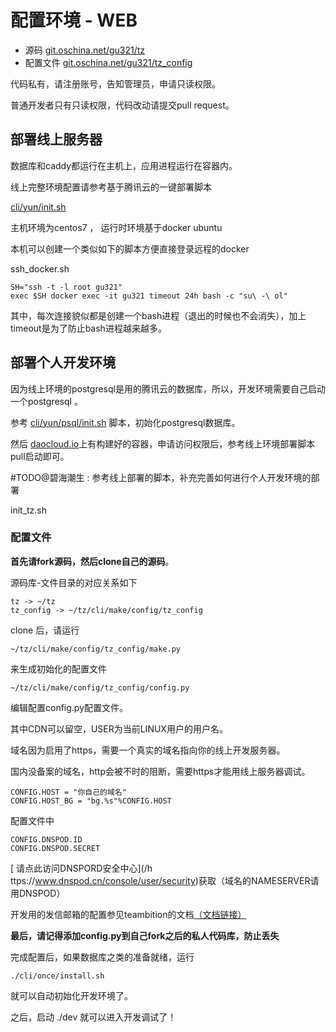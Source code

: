 # 配置环境 - WEB


* 源码 [git.oschina.net/gu321/tz](http://git.oschina.net/gu321/tz)
* 配置文件 [git.oschina.net/gu321/tz_config](http://git.oschina.net/gu321/tz_config)

代码私有，请注册账号，告知管理员，申请只读权限。

普通开发者只有只读权限，代码改动请提交pull request。



## 部署线上服务器

数据库和caddy都运行在主机上，应用进程运行在容器内。

线上完整环境配置请参考基于腾讯云的一键部署脚本 

[cli/yun/init.sh](http://git.oschina.net/gu321/tz/blob/master/cli/yun/init.sh)

主机环境为centos7 ， 运行时环境基于docker ubuntu

本机可以创建一个类似如下的脚本方便直接登录远程的docker


ssh_docker.sh

```
SH="ssh -t -l root gu321"
exec $SH docker exec -it gu321 timeout 24h bash -c "su\ -\ ol"
```

其中，每次连接貌似都是创建一个bash进程（退出的时候也不会消失），加上timeout是为了防止bash进程越来越多。


## 部署个人开发环境

因为线上环境的postgresql是用的腾讯云的数据库，所以，开发环境需要自己启动一个postgresql 。

参考 [cli/yun/psql/init.sh](http://git.oschina.net/gu321/tz/blob/master/cli/yun/psql/init.sh) 脚本，初始化postgresql数据库。

然后 [daocloud.io](https://dashboard.daocloud.io/orgs/vcwatch/build-flows/bba47cb4-13d4-4720-8790-f9926aa7eeb9)上有构建好的容器，申请访问权限后，参考线上环境部署脚本pull启动即可。

#TODO@碧海潮生 : 参考线上部署的脚本，补充完善如何进行个人开发环境的部署

init_tz.sh

### 配置文件

**首先请fork源码，然后clone自己的源码**。

源码库-文件目录的对应关系如下

```
tz -> ~/tz
tz_config -> ~/tz/cli/make/config/tz_config
```


clone 后，请运行

```
~/tz/cli/make/config/tz_config/make.py

```


来生成初始化的配置文件


```
~/tz/cli/make/config/tz_config/config.py

```


编辑配置config.py配置文件。

其中CDN可以留空，USER为当前LINUX用户的用户名。

域名因为启用了https，需要一个真实的域名指向你的线上开发服务器。

国内没备案的域名，http会被不时的阻断，需要https才能用线上服务器调试。

```
CONFIG.HOST = "你自己的域名"
CONFIG.HOST_BG = "bg.%s"%CONFIG.HOST

```

配置文件中

```
CONFIG.DNSPOD.ID
CONFIG.DNSPOD.SECRET
```

[
请点此访问DNSPORD安全中心](/h ttps://www.dnspod.cn/console/user/security)获取（域名的NAMESERVER请用DNSPOD）



开发用的发信邮箱的配置参见teambition的文档[（文档链接）
](https://www.teambition.com/project/598a920df8ca884016a5a8bc/posts)


**最后，请记得添加config.py到自己fork之后的私人代码库，防止丢失**

完成配置后，如果数据库之类的准备就绪，运行

```
./cli/once/install.sh
```


就可以自动初始化开发环境了。

之后，启动 ./dev 就可以进入开发调试了！


